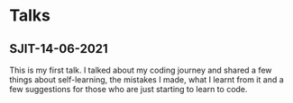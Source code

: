# Talks

## SJIT-14-06-2021

This is my first talk. I talked about my coding journey and shared a few things about self-learning, the mistakes I made, what I learnt from it and a few suggestions for those who are just starting to learn to code.

  
